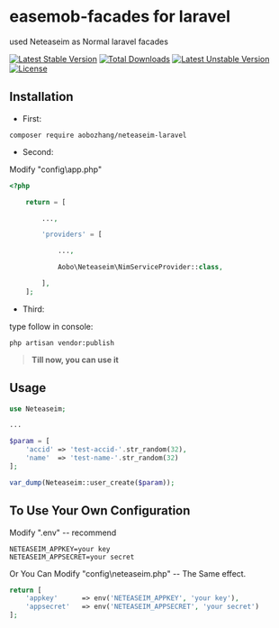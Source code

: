 # easemob-facades for laravel
used Neteaseim as Normal laravel facades

[![Latest Stable Version](https://poser.pugx.org/aobozhang/neteaseim-laravel/v/stable)](https://packagist.org/packages/aobozhang/neteaseim-laravel) [![Total Downloads](https://poser.pugx.org/aobozhang/neteaseim-laravel/downloads)](https://packagist.org/packages/aobozhang/neteaseim-laravel) [![Latest Unstable Version](https://poser.pugx.org/aobozhang/neteaseim-laravel/v/unstable)](https://packagist.org/packages/aobozhang/neteaseim-laravel) [![License](https://poser.pugx.org/aobozhang/neteaseim-laravel/license)](https://packagist.org/packages/aobozhang/neteaseim-laravel)

## Installation  

* First:  

```
composer require aobozhang/neteaseim-laravel
```

* Second:  

Modify "config\app.php"  

```php
<?php

    return = [

        ...,

        'providers' = [

            ...,

            Aobo\Neteaseim\NimServiceProvider::class,

        ],
    ];

```  
* Third:  

type follow in console:
```
php artisan vendor:publish
```

> <strong>Till now, you can use it </strong>  


## Usage  

```php
use Neteaseim;

...

$param = [
    'accid' => 'test-accid-'.str_random(32),
    'name'  => 'test-name-'.str_random(32)
];

var_dump(Neteaseim::user_create($param));

```  

## To Use Your Own Configuration  

Modify ".env" -- recommend

```
NETEASEIM_APPKEY=your key
NETEASEIM_APPSECRET=your secret
```

Or You Can Modify "config\neteaseim.php" -- The Same effect.

```php
return [
    'appkey'      => env('NETEASEIM_APPKEY', 'your key'),
    'appsecret'   => env('NETEASEIM_APPSECRET', 'your secret')
];
```  
